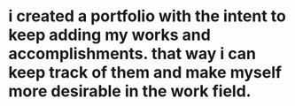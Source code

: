 # i created a portfolio with the intent to keep adding my works and accomplishments. that way i can keep track of them and make myself more desirable in the work field.